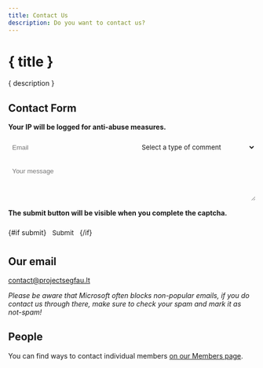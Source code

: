 ```yaml
---
title: Contact Us
description: Do you want to contact us?
---
```



<script lang="ts">
    import IconLock from '~icons/fa6-solid/lock';
    import IconInfo from '~icons/fa6-solid/circle-info';
    import HCaptcha from 'svelte-hcaptcha';
    let contactform;
    let submit = false;

    function showSubmitButton() {
        submit = !submit;
    }
</script>


# { title }

{ description }

## Contact Form
<form action="https://segfautilities.projectsegfau.lt/api/form" method="POST" id="contact-form" bind:this={contactform}>
        <div class="ip-note">
            <IconLock />
            <b>Your IP will be logged for anti-abuse measures.</b>
        </div>
        <div class="meta">
            <input type="text" name="email" class="form-textbox" placeholder="Email" required="required"/>
            <select id="commentType" name="commentType" required="required" class="button">
                <option value="" selected="selected" disabled="disabled">Select a type of comment</option>
                <option value="Feedback">Feedback</option>
                <option value="Suggestion">Suggestion</option>
                <option value="Question">Question</option>
                <option value="Bug">Bug</option>
            </select>
        </div>
        <textarea id="comment" name="message" rows="4" cols="25" required="required" class="form-textbox" placeholder="Your message"></textarea>
        <div class="ip-info">
            <IconInfo />
            <b>The submit button will be visible when you complete the captcha.</b>
        </div>
        <HCaptcha
            sitekey=67e84266-980c-4050-8a39-142a91928fe8
            theme=dark
            on:success={showSubmitButton}
        />
        {#if submit}
                <input type="submit" value="Submit" class="button" />
        {/if}
</form>

## Our email

[contact@projectsegfau.lt](mailto:contact@projectsegfau.lt)

_Please be aware that Microsoft often blocks non-popular emails, if you do contact us through there, make sure to check your spam and mark it as not-spam!_

## People

You can find ways to contact individual members [on our Members page](/members).

<style>
    form {
        display: flex;
        flex-direction: column;
        gap: 1rem;
        width: fit-content;
    }

    .ip-note {
        display: flex;
        align-items: center;
        gap: 4px;
    }

    .meta {
        display: flex;
        align-items: center;
        flex-direction: row;
        gap: 1rem;
    }

    .meta > * {
        width: 50%;
    }

    @media screen and (max-width: 450px) {
        .meta {
            flex-direction: column;
            align-items: flex-start;
            justify-content: center;
        }

        .meta > * {
            width: calc(100% - 1rem);
        }

        .meta > *:nth-child(2) {
            width: 100%;
        }
    }

    .form-textbox {
        background-color: var(--tertiary);
        color: var(--text);
        border-radius: 10px;
        border: none;
        padding: 0.5rem;
        font-family: 'Comfortaa', sans-serif;
    }
    .form-textbox:focus {
        outline: none !important;
    }

    .button {
		background-color: var(--tertiary);
		border: none;
		border-radius: 10px;
		padding: 0.5rem;
		cursor: pointer;
		color: var(--text);
		font-family: var(--font-primary);
		text-decoration: none;
	}

	.button:not(select):hover {
		background-color: var(--accent-tertiary);
		text-decoration: none;
		transition: all 0.5s;
		color: var(--secondary);
	}

	.button:not(select):active {
		background-color: var(--accent-primary);
		text-decoration: none;
		transition: all 0.5s;
		color: var(--secondary);
	}
</style>